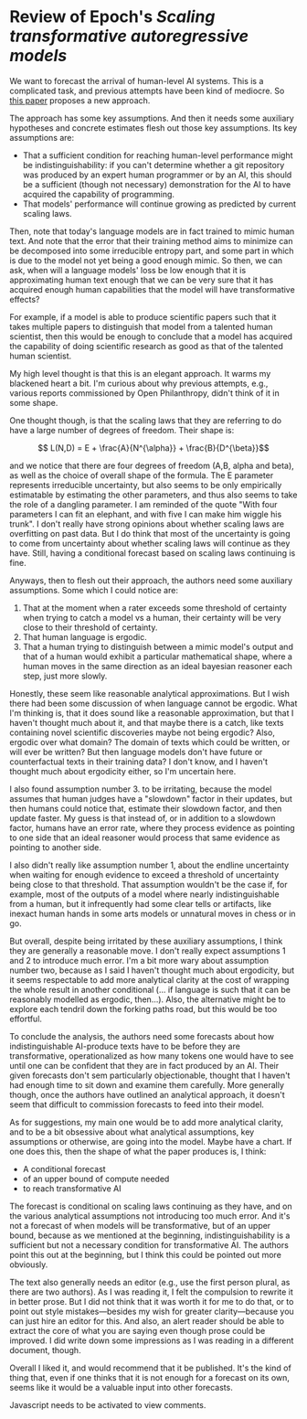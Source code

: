Review of Epoch's *Scaling transformative autoregressive models*
================================================================

We want to forecast the arrival of human-level AI systems. This is a complicated task, and previous attempts have been kind of mediocre. So [this paper](https://epochai.org/files/direct-approach.pdf) proposes a new approach.

The approach has some key assumptions. And then it needs some auxiliary hypotheses and concrete estimates flesh out those key assumptions. Its key assumptions are:

- That a sufficient condition for reaching human-level performance might be indistinguishability: if you can't determine whether a git repository was produced by an expert human programmer or by an AI, this should be a sufficient (though not necessary) demonstration for the AI to have acquired the capability of programming.
- That models' performance will continue growing as predicted by current scaling laws.

Then, note that today's language models are in fact trained to mimic human text. And note that the error that their training method aims to minimize can be decomposed into some irreducible entropy part, and some part in which is due to the model not yet being a good enough mimic. So then, we can ask, when will a language models' loss be low enough that it is approximating human text enough that we can be very sure that it has acquired enough human capabilities that the model will have transformative effects? 

For example, if a model is able to produce scientific papers such that it takes multiple papers to distinguish that model from a talented human scientist, then this would be enough to conclude that a model has acquired the capability of doing scientific research as good as that of the talented human scientist.

My high level thought is that this is an elegant approach. It warms my blackened heart a bit. I'm curious about why previous attempts, e.g., various reports commissioned by Open Philanthropy, didn't think of it in some shape. 

One thought though, is that the scaling laws that they are referring to do have a large number of degrees of freedom. Their shape is: 

<script src="https://polyfill.io/v3/polyfill.min.js?features=es6"></script>
<script id="MathJax-script" async src="https://cdn.jsdelivr.net/npm/mathjax@3/es5/tex-mml-chtml.js"></script>
$$ L(N,D) = E + \frac{A}{N^{\alpha}} + \frac{B}{D^{\beta}}$$

and we notice that there are four degrees of freedom (A,B, alpha and beta), as well as the choice of overall shape of the formula. The E parameter represents irreducible uncertainty, but also seems to be only empirically estimatable by estimating the other parameters, and thus also seems to take the role of a dangling parameter. I am reminded of the quote "With four parameters I can fit an elephant, and with five I can make him wiggle his trunk". I don't really have strong opinions about whether scaling laws are overfitting on past data. But I do think that most of the uncertainty is going to come from uncertainty about whether scaling laws will continue as they have. Still, having a conditional forecast based on scaling laws continuing is fine. 

Anyways, then to flesh out their approach, the authors need some auxiliary assumptions. Some which I could notice are:

1. That at the moment when a rater exceeds some threshold of certainty when trying to catch a model vs a human, their certainty will be very close to their threshold of certainty. 
2. That human language is ergodic.
3. That a human trying to distinguish between a mimic model's output and that of a human would exhibit a particular mathematical shape, where a human moves in the same direction as an ideal bayesian reasoner each step, just more slowly. 

Honestly, these seem like reasonable analytical approximations. But I wish there had been some discussion of when language cannot be ergodic. What I'm thinking is, that it does sound like a reasonable approximation, but that I haven't thought much about it, and that maybe there is a catch, like texts containing novel scientific discoveries maybe not being ergodic? Also, ergodic over what domain? The domain of texts which could be written, or will ever be written? But then language models don't have future or counterfactual texts in their training data? I don't know, and I haven't thought much about ergodicity either, so I'm uncertain here. 

I also found assumption number 3. to be irritating, because the model assumes that human judges have a "slowdown" factor in their updates, but then humans could notice that, estimate their slowdown factor, and then update faster. My guess is that instead of, or in addition to a slowdown factor, humans have an error rate, where they process evidence as pointing to one side that an ideal reasoner would process that same evidence as pointing to another side.

I also didn't really like assumption number 1, about the endline uncertainty when waiting for enough evidence to exceed a threshold of uncertainty being close to that threshold. That assumption wouldn't be the case if, for example, most of the outputs of a model where nearly indistinguishable from a human, but it infrequently had some clear tells or artifacts, like inexact human hands in some arts models or unnatural moves in chess or in go.

But overall, despite being irritated by these auxiliary assumptions, I think they are generally a reasonable move. I don't really expect assumptions 1 and 2 to introduce much error. I'm a bit more wary about assumption number two, because as I said I haven't thought much about ergodicity, but it seems respectable to add more analytical clarity at the cost of wrapping the whole result in another conditional (... if language is such that it can be reasonably modelled as ergodic, then...). Also, the alternative might be to explore each tendril down the forking paths road, but this would be too effortful.

To conclude the analysis, the authors need some forecasts about how indistinguishable AI-produce texts have to be before they are transformative, operationalized as how many tokens one would have to see until one can be confident that they are in fact produced by an AI. Their given forecasts don't sem particularly objectionable, thought that I haven't had enough time to sit down and examine them carefully. More generally though, once the authors have outlined an analytical approach, it doesn't seem that difficult to commission forecasts to feed into their model.

As for suggestions, my main one would be to add more analytical clarity, and to be a bit obsessive about what analytical assumptions, key assumptions or otherwise, are going into the model. Maybe have a chart. If one does this, then the shape of what the paper produces is, I think:

- A conditional forecast
- of an upper bound of compute needed
- to reach transformative AI

The forecast is conditional on scaling laws continuing as they have, and on the various analytical assumptions not introducing too much error. And it's not a forecast of when models will be transformative, but of an upper bound, because as we mentioned at the beginning, indistinguishability is a sufficient but not a necessary condition for transformative AI. The authors point this out at the beginning, but I think this could be pointed out more obviously.

The text also generally needs an editor (e.g., use the first person plural, as there are two authors). As I was reading it, I felt the compulsion to rewrite it in better prose. But I did not think that it was worth it for me to do that, or to point out style mistakes—besides my wish for greater clarity—because you can just hire an editor for this. And also, an alert reader should be able to extract the core of what you are saying even though prose could be improved. I did write down some impressions as I was reading in a different document, though.

Overall I liked it, and would recommend that it be published. It's the kind of thing that, even if one thinks that it is not enough for a forecast on its own, seems like it would be a valuable input into other forecasts.

<p>
  <section id='isso-thread'>
  <noscript>Javascript needs to be activated to view comments.</noscript>
  </section>
</p>
